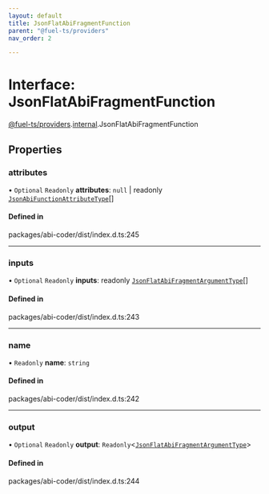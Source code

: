 ```yaml
---
layout: default
title: JsonFlatAbiFragmentFunction
parent: "@fuel-ts/providers"
nav_order: 2

---
```


# Interface: JsonFlatAbiFragmentFunction

[@fuel-ts/providers](../index.md).[internal](../namespaces/internal.md).JsonFlatAbiFragmentFunction

## Properties

### attributes

• `Optional` `Readonly` **attributes**: ``null`` \| readonly [`JsonAbiFunctionAttributeType`](internal-JsonAbiFunctionAttributeType.md)[]

#### Defined in

packages/abi-coder/dist/index.d.ts:245

___

### inputs

• `Optional` `Readonly` **inputs**: readonly [`JsonFlatAbiFragmentArgumentType`](internal-JsonFlatAbiFragmentArgumentType.md)[]

#### Defined in

packages/abi-coder/dist/index.d.ts:243

___

### name

• `Readonly` **name**: `string`

#### Defined in

packages/abi-coder/dist/index.d.ts:242

___

### output

• `Optional` `Readonly` **output**: `Readonly`<[`JsonFlatAbiFragmentArgumentType`](internal-JsonFlatAbiFragmentArgumentType.md)\>

#### Defined in

packages/abi-coder/dist/index.d.ts:244
